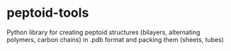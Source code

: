 # peptoid-tools
Python library for creating peptoid structures (bilayers, alternating polymers, carbon chains) in .pdb format and packing them (sheets, tubes)

